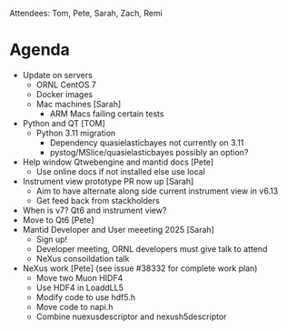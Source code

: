 Attendees: Tom, Pete, Sarah, Zach, Remi

# Agenda
- Update on servers
   - ORNL CentOS 7 
   - Docker images
   - Mac machines [Sarah]
     - ARM Macs failing certain tests
- Python and QT [TOM]
   - Python 3.11 migration 
     - Dependency quasielasticbayes not currently on 3.11
     - pystog/MSlice/quasielasticbayes possibly an option?
- Help window Qtwebengine and mantid docs [Pete]
   - Use online docs if not installed else use local
- Instrument view prototype PR now up [Sarah]
   - Aim to have alternate along side current instrument view in v6.13
   - Get feed back from stackholders
- When is v7? Qt6 and instrument view?
- Move to Qt6 [Pete]
- Mantid Developer and User meeeting 2025 [Sarah]
    - Sign up!
    - Developer meeting, ORNL developers must give talk to attend
    - NeXus consoildation talk
- NeXus work [Pete] (see issue #38332 for complete work plan)
   - Move two Muon HIDF4
   - Use HDF4 in LoaddLL5
   - Modify code to use hdf5.h
   - Move code to napi.h
   - Combine nuexusdescriptor and nexush5descriptor
